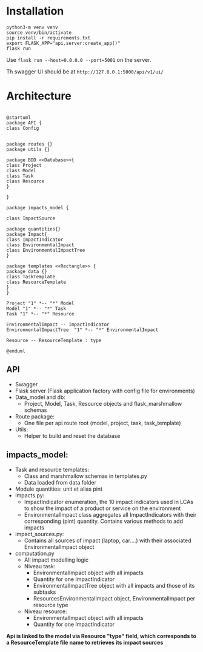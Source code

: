 # Installation

```
python3-m venv venv
source venv/bin/activate
pip install -r requirements.txt
export FLASK_APP="api.server:create_app()"
flask run
```
Use `flask run --host=0.0.0.0 --port=5001` on the server.

Th swagger UI should be at `http://127.0.0.1:5000/api/v1/ui/`
# Architecture

```plantuml

@startuml
package API {
class Config


package routes {}
package utils {}

package BDD <<Database>>{
class Project
class Model
class Task
class Resource
}

}

package impacts_model {

class ImpactSource

package quantities{}
package Impact{
class ImpactIndicator
class EnvironmentalImpact
class EnvironmentalImpactTree
}

package templates <<Rectangle>> {
package data {}
class TaskTemplate
class ResourceTemplate
}
}

Project "1" *-- "*" Model
Model "1" *-- "*" Task
Task "1" *-- "*" Resource

EnvironmentalImpact -- ImpactIndicator 
EnvironmentalImpactTree  "1" *-- "*" EnvironmentalImpact

Resource -- ResourceTemplate : type

@enduml
```


## API
- Swagger
- Flask server (Flask application factory with config file for environments)
- Data_model and db: 
	-  Project, Model, Task, Resource objects and flask_marshmallow schemas
- Route package:
	- One file per api route root (model, project, task, task_template)
- Utils:
	- Helper to build and reset the database

## impacts_model:

- Task and resource templates:
	- Class and marshmallow schemas in templates.py
	- Data loaded from data folder
- Module quantities:  unit et alias pint
- impacts.py:
	- ImpactIndicator enumeration, the 10 impact indicators used in LCAs to show the impact of a product or service on the environment
	- EnvironmentalImpact class aggregates all ImpactIndicators with their corresponding (pint) quantity. Contains various methods to add impacts
- impact_sources.py:
	- Contains all sources of impact (laptop, car....) with their associated EnvironmentalImpact object
- computation.py
	- All impact modelling logic
	- Niveau task:
		- EnvironmentalImpact object with all impacts
		- Quantity for one ImpactIndicator
		- EnvironmentalImpactTree object with all impacts and those of its subtasks
		- ResourcesEnvironmentalImpact object, EnvironmentalImpact per resource type
	- Niveau resource:
		- EnvironmentalImpact object with all impacts
		- Quantity for one ImpactIndicator

**Api is linked to the model via Resource "type" field, which corresponds to a ResourceTemplate file name to retrieves its impact sources**
